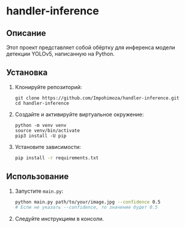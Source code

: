 # handler-inference

## Описание

Этот проект представляет собой обёртку для инференса модели детекции YOLOv5, написанную на Python.

## Установка

1. Клонируйте репозиторий:
    ```
    git clone https://github.com/Impohimoza/handler-inference.git
    cd handler-inference
    ```

2. Создайте и активируйте виртуальное окружение:
    ```
    python -m venv venv
    source venv/bin/activate
    pip3 install -U pip
    ```

3. Установите зависимости:
    ```sh
    pip install -r requirements.txt
    ```

## Использование


1. Запустите `main.py`:
    ```sh
    python main.py path/to/your/image.jpg --confidence 0.5
    # Если не указать --confidence, то значение будет 0.5
    ```

2. Следуйте инструкциям в консоли.
